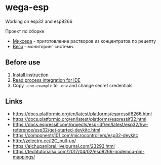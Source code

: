 # wega-esp

Working on esp32 and esp8266

Проект по сборке
* [Миксера](docs/mixer/README.md) - приготовление растворов из концентратов по рецепту
* [Веги](docs/wega/README.md) - мониторинг системы

## Before use

1. [Install instruction](https://docs.platformio.org/en/latest/core/installation.html)
2. [Read process integration for IDE](https://docs.platformio.org/en/latest/integration/ide/pioide.html)
3. Copy `.env.example` to `.env` and change secret credentials


## Links

* https://docs.platformio.org/en/latest/platforms/espressif8266.html 
* https://docs.platformio.org/en/latest/platforms/espressif32.html
* https://docs.espressif.com/projects/esp-idf/en/latest/esp32/hw-reference/esp32/get-started-devkitc.html
* https://components101.com/microcontrollers/esp32-devkitc
* http://zelectro.cc/I2C_pull-up/
* https://elchupanibrei.livejournal.com/23293.html
* https://techtutorialsx.com/2017/04/02/esp8266-nodemcu-pin-mappings/

